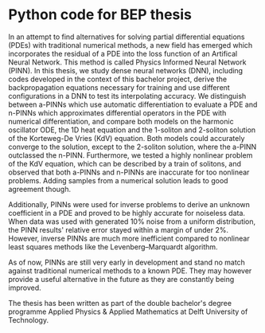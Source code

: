# Python code for BEP thesis

In an attempt to find alternatives for solving partial differential equations (PDEs) with traditional numerical methods, a new field has emerged which incorporates the residual of a PDE into the loss function of an Artifical Neural Network. This method is called Physics Informed Neural Network (PINN). In this thesis, we study dense neural networks (DNN), including codes developed in the context of this bachelor project, derive the backpropagation equations necessary for training and use different configurations in a DNN to test its interpolating accuracy. We distinguish between a-PINNs which use automatic differentiation to evaluate a PDE and n-PINNs which approximates differential operators in the PDE with numerical differentiation, and compare both models on the harmonic oscillator ODE, the 1D heat equation and the 1-soliton and 2-soliton solution of the Korteweg-De Vries (KdV) equation. Both models could accurately converge to the solution, except to the 2-soliton solution, where the a-PINN outclassed the n-PINN. Furthermore, we tested a highly nonlinear problem of the KdV equation, which can be described by a train of solitons, and observed that both a-PINNs and n-PINNs are inaccurate for too nonlinear problems. Adding samples from a numerical solution leads to good agreement though. 

Additionally, PINNs were used for inverse problems to derive an unknown coefficient in a PDE and proved to be highly accurate for noiseless data. When data was used with generated 10\% noise from a uniform distribution, the PINN results' relative error stayed within a margin of under 2\%. However, inverse PINNs are much more inefficient compared to nonlinear least squares methods like the Levenberg–Marquardt algorithm. 

As of now, PINNs are still very early in development and stand no match against traditional numerical methods to a known PDE. They may however provide a useful alternative in the future as they are constantly being improved. 

The thesis has been written as part of the double bachelor's degree programme Applied Physics \& Applied Mathematics at Delft University of Technology. 

